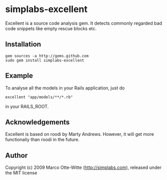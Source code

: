 simplabs-excellent
==================

Excellent is a source code analysis gem. It detects commonly regarded bad code snippets
like empty rescue blocks etc.

Installation
------------

    gem sources -a http://gems.github.com
    sudo gem install simplabs-excellent

Example
-------

To analyse all the models in your Rails application, just do

    excellent "app/models/**/*.rb"

in your RAILS_ROOT.

Acknowledgements
----------------

Excellent is based on roodi by Marty Andrews. However, it will get more functionaliy than roodi in the future.

Author
------

Copyright (c) 2009 Marco Otte-Witte (http://simplabs.com), released under the MIT license
